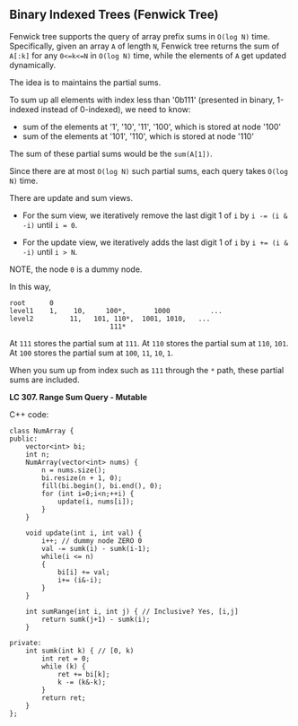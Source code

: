 ## Binary Indexed Trees (Fenwick Tree)

Fenwick tree supports the query of array prefix sums in `O(log N)` time. Specifically, given an array `A` of length `N`, Fenwick tree returns the sum of `A[:k]` for any `0<=k<=N` in `O(log N)` time, while the elements of `A` get updated dynamically.

The idea is to maintains the partial sums.

To sum up all elements with index less than '0b111' (presented in binary, 1-indexed instead of 0-indexed), we need to know:
* sum of the elements at '1', '10', '11', '100', which is stored at node '100'
* sum of the elements at '101', '110', which is stored at node '110'

The sum of these partial sums would be the `sum(A[1])`. 

Since there are at most `O(log N)` such partial sums, each query takes `O(log N)` time.

There are update and sum views.

* For the sum view, we iteratively remove the last digit 1 of `i` by `i -= (i & -i)` until `i = 0`. 

* For the update view, we iteratively adds the last digit 1 of `i` by `i += (i & -i)` until `i > N`.

NOTE, the node `0` is a dummy node.

In this way,
```
root      0
level1    1, 	10, 	100*,       1000          ...
level2         11,   101, 110*,  1001, 1010,   ...
   		                 111*
```
At `111` stores the partial sum at `111`.
At `110` stores the partial sum at `110`, `101`.
At `100` stores the partial sum at `100`, `11`, `10`, `1`.

When you sum up from index such as `111` through the `*` path, these partial sums are included.

**LC 307. Range Sum Query - Mutable**

C++ code: 
```
class NumArray {
public:
    vector<int> bi;
    int n;
    NumArray(vector<int> nums) {
        n = nums.size();
        bi.resize(n + 1, 0);
        fill(bi.begin(), bi.end(), 0);
        for (int i=0;i<n;++i) {
            update(i, nums[i]);
        }
    }
    
    void update(int i, int val) {
        i++; // dummy node ZERO 0
        val -= sumk(i) - sumk(i-1);
        while(i <= n)
        {
            bi[i] += val;
            i+= (i&-i);
        }
    }
    
    int sumRange(int i, int j) { // Inclusive? Yes, [i,j]
        return sumk(j+1) - sumk(i);
    }
    
private:
    int sumk(int k) { // [0, k)
        int ret = 0;
        while (k) {
            ret += bi[k];
            k -= (k&-k);
        }
        return ret;
    }
};
```
